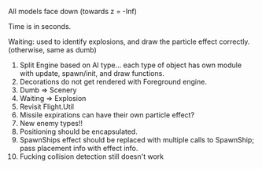 All models face down (towards z = -Inf)

Time is in seconds.


Waiting:
used to identify explosions, and draw the particle effect correctly.
(otherwise, same as dumb)

1. Split Engine based on AI type... each type of object has own module with update, spawn/init, and draw functions.
2. Decorations do not get rendered with Foreground engine.
3. Dumb => Scenery
4. Waiting => Explosion
5. Revisit Flight.Util
6. Missile expirations can have their own particle effect?
7. New enemy types!!
8. Positioning should be encapsulated.
9. SpawnShips effect should be replaced with multiple calls to SpawnShip; pass placement info with effect info.
10. Fucking collision detection still doesn't work